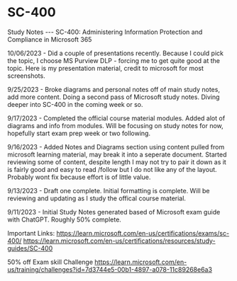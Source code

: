 # SC-400
Study Notes --- SC-400: Administering Information Protection and Compliance in Microsoft 365

10/06/2023 - Did a couple of presentations recently. Because I could pick the topic, I choose MS Purview DLP - forcing me to get quite good at the topic. Here is my presentation material, credit to microsoft for most screenshots.

9/25/2023 - Broke diagrams and personal notes off of main study notes, add more content. Doing a second pass of Microsoft study notes. Diving deeper into SC-400 in the coming week or so.

9/17/2023 - Completed the official course material modules. Added alot of diagrams and info from modules. Will be focusing on study notes for now, hopefully start exam prep week or two following.

9/16/2023 - Added Notes and Diagrams section using content pulled from microsoft learning material, may break it into a seperate document. Started reviewing some of content, despite length I may not try to pair it down as it is fairly good and easy to read /follow but I do not like any of the layout. Probably wont fix because effort is of little value.

9/13/2023 - Draft one complete. Initial formatting is complete. Will be reviewing and updating as I study the offical course material. 

9/11/2023 - Initial Study Notes generated based of Microsoft exam guide with ChatGPT. Roughly 50% complete.




Important Links:
https://learn.microsoft.com/en-us/certifications/exams/sc-400/
https://learn.microsoft.com/en-us/certifications/resources/study-guides/SC-400


50% off Exam skill Challenge
https://learn.microsoft.com/en-us/training/challenges?id=7d3744e5-00b1-4897-a078-11c89268e6a3
